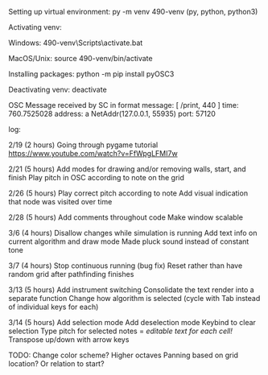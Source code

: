 Setting up virtual environment:
py -m venv 490-venv
(py, python, python3)

Activating venv:

Windows:
490-venv\Scripts\activate.bat

MacOS/Unix:
source 490-venv/bin/activate

Installing packages:
python -m pip install pyOSC3

Deactivating venv:
deactivate


OSC Message received by SC in format
message:    [ /print, 440 ]
time:       760.7525028
address:    a NetAddr(127.0.0.1, 55935)
port:       57120

log:

2/19 (2 hours)
Going through pygame tutorial
https://www.youtube.com/watch?v=FfWpgLFMI7w

2/21 (5 hours)
Add modes for drawing and/or removing walls, start, and finish
Play pitch in OSC according to note on the grid

2/26 (5 hours)
Play correct pitch according to note
Add visual indication that node was visited over time

2/28 (5 hours)
Add comments throughout code
Make window scalable

3/6 (4 hours)
Disallow changes while simulation is running
Add text info on current algorithm and draw mode
Made pluck sound instead of constant tone

3/7 (4 hours)
Stop continuous running (bug fix)
Reset rather than have random grid after pathfinding finishes

3/13 (5 hours)
Add instrument switching
Consolidate the text render into a separate function
Change how algorithm is selected (cycle with Tab instead of individual keys for each)

3/14 (5 hours)
Add selection mode
Add deselection mode
Keybind to clear selection
Type pitch for selected notes = *editable text for each cell!*
Transpose up/down with arrow keys

TODO:
Change color scheme?
Higher octaves
Panning based on grid location? Or relation to start?